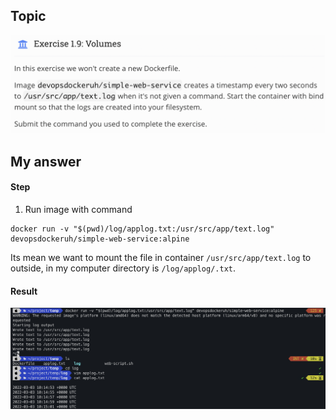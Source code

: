 ## Topic 
![Topic_1_9](../public/part_1/image/Topic_1_9.png) 

## My answer
#### Step
1. Run image with command
```
docker run -v "$(pwd)/log/applog.txt:/usr/src/app/text.log" devopsdockeruh/simple-web-service:alpine
```
Its mean we want to mount the file in container `/usr/src/app/text.log` to outside, in my computer directory is `/log/applog/.txt`.

#### Result
![Answer_1_9](../public/part_1/image/Answer_1_9.png)

